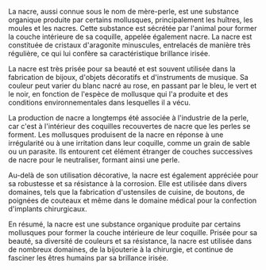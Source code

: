 La nacre, aussi connue sous le nom de mère-perle, est une substance organique produite par certains mollusques, principalement les huîtres, les moules et les nacres. Cette substance est sécrétée par l'animal pour former la couche intérieure de sa coquille, appelée également nacre. La nacre est constituée de cristaux d'aragonite minuscules, entrelacés de manière très régulière, ce qui lui confère sa caractéristique brillance irisée.

La nacre est très prisée pour sa beauté et est souvent utilisée dans la fabrication de bijoux, d'objets décoratifs et d'instruments de musique. Sa couleur peut varier du blanc nacré au rose, en passant par le bleu, le vert et le noir, en fonction de l'espèce de mollusque qui l'a produite et des conditions environnementales dans lesquelles il a vécu.

La production de nacre a longtemps été associée à l'industrie de la perle, car c'est à l'intérieur des coquilles recouvertes de nacre que les perles se forment. Les mollusques produisent de la nacre en réponse à une irrégularité ou à une irritation dans leur coquille, comme un grain de sable ou un parasite. Ils entourent cet élément étranger de couches successives de nacre pour le neutraliser, formant ainsi une perle.

Au-delà de son utilisation décorative, la nacre est également appréciée pour sa robustesse et sa résistance à la corrosion. Elle est utilisée dans divers domaines, tels que la fabrication d'ustensiles de cuisine, de boutons, de poignées de couteaux et même dans le domaine médical pour la confection d'implants chirurgicaux.

En résumé, la nacre est une substance organique produite par certains mollusques pour former la couche intérieure de leur coquille. Prisée pour sa beauté, sa diversité de couleurs et sa résistance, la nacre est utilisée dans de nombreux domaines, de la bijouterie à la chirurgie, et continue de fasciner les êtres humains par sa brillance irisée.